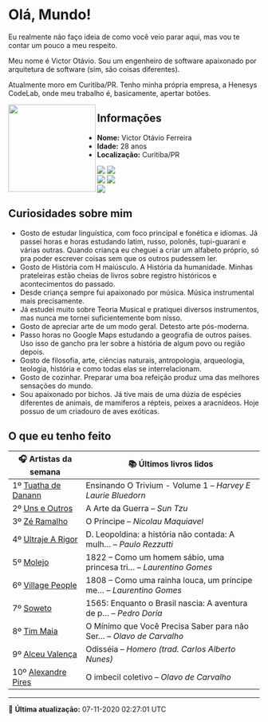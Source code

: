 # Olá, Mundo!

Eu realmente não faço ideia de como você veio parar aqui, mas vou te contar um pouco a meu respeito.

Meu nome é Victor Otávio. Sou um engenheiro de software apaixonado por arquitetura de software (sim, são coisas diferentes).

Atualmente moro em Curitiba/PR. Tenho minha própria empresa, a Henesys CodeLab, onde meu trabalho é, basicamente, apertar botões.

<img align="left" src="https://github.com/vctrtvfrrr/vctrtvfrrr/raw/master/octocat.png" alt="" width="175" />

## Informações

- **Nome:** Victor Otávio Ferreira
- **Idade:** 28 anos
- **Localização:** Curitiba/PR

[![](https://img.shields.io/badge/LinkedIn-victorotavio-blue)](https://www.linkedin.com/in/victorotavio/) [![](https://img.shields.io/badge/Twitter-@vctrtvfrrr-blue)](https://twitter.com/vctrtvfrrr)  
[![](https://img.shields.io/badge/GitHub-vctrtvfrrr-24292e)](https://github.com/vctrtvfrrr) [![](https://img.shields.io/badge/GitLab-vctrtvfrrr-ec5d16)](https://gitlab.com/vctrtvfrrr)  
[![](https://img.shields.io/badge/Email-victor@otavioferreira.com.br-red)](mailto:victor@otavioferreira.com.br)  

## Curiosidades sobre mim

-   Gosto de estudar linguística, com foco principal e fonética e idiomas. Já passei horas e horas estudando latim, russo, polonês, tupi-guarani e várias outras. Quando criança eu cheguei a criar um alfabeto próprio, só pra poder escrever coisas sem que os outros pudessem ler.
-   Gosto de História com H maiúsculo. A História da humanidade. Minhas prateleiras estão cheias de livros sobre registro históricos e acontecimentos do passado.
-   Desde criança sempre fui apaixonado por música. Música instrumental mais precisamente.
-   Já estudei muito sobre Teoria Musical e pratiquei diversos instrumentos, mas nunca me tornei suficientemente bom nisso.
-   Gosto de apreciar arte de um modo geral. Detesto arte pós-moderna.
-   Passo horas no Google Maps estudando a geografia de outros países. Uso isso de gancho pra ler sobre a história de algum povo ou região depois.
-   Gosto de filosofia, arte, ciências naturais, antropologia, arqueologia, teologia, história e como todas elas se interrelacionam.
-   Gosto de cozinhar. Preparar uma boa refeição produz uma das melhores sensações do mundo.
-   Sou apaixonado por bichos. Já tive mais de uma dúzia de espécies diferentes de animais, de mamiferos a répteis, peixes a aracnídeos. Hoje possuo de um criadouro de aves exóticas.


## O que eu tenho feito

|                       🎧 Artistas da semana                       |                      📚 Últimos livros lidos                      |
|-------------------------------------------------------------------|-------------------------------------------------------------------|
| 1º [Tuatha de Danann](https://www.last.fm/music/Tuatha+de+Danann) | Ensinando O Trivium - Volume 1	–	_Harvey E Laurie Bluedorn_         |
| 2º [Uns e Outros](https://www.last.fm/music/Uns+e+Outros)         | A Arte da Guerra	–	_Sun Tzu_                                        |
| 3º [Zé Ramalho](https://www.last.fm/music/Z%C3%A9+Ramalho)        | O Príncipe	–	_Nicolau Maquiavel_                                    |
| 4º [Ultraje A Rigor](https://www.last.fm/music/Ultraje+A+Rigor)   | D. Leopoldina: a história não contada: A mulh…	–	_Paulo Rezzutti_   |
| 5º [Molejo](https://www.last.fm/music/Molejo)                     | 1822 – Como um homem sábio, uma princesa tri…	–	_Laurentino Gomes_  |
| 6º [Village People](https://www.last.fm/music/Village+People)     | 1808 – Como uma rainha louca, um príncipe me…	–	_Laurentino Gomes_  |
| 7º [Soweto](https://www.last.fm/music/Soweto)                     | 1565: Enquanto o Brasil nascia: A aventura de p…	–	_Pedro Doria_    |
| 8º [Tim Maia](https://www.last.fm/music/Tim+Maia)                 | O Mínimo que Você Precisa Saber para não Ser…	–	_Olavo de Carvalho_ |
| 9º [Alceu Valença](https://www.last.fm/music/Alceu+Valen%C3%A7a)  | Odisséia	–	_Homero (trad. Carlos Alberto Nunes)_                    |
| 10º [Alexandre Pires](https://www.last.fm/music/Alexandre+Pires)  | O imbecil coletivo	–	_Olavo de Carvalho_                            |


---

🚀 **Última atualização:** 07-11-2020 02:27:01 UTC